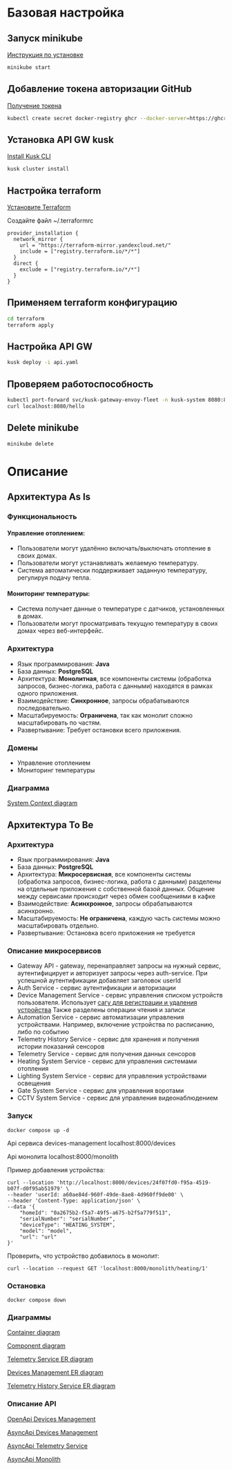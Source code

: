 # Базовая настройка

## Запуск minikube

[Инструкция по установке](https://minikube.sigs.k8s.io/docs/start/)

```bash
minikube start
```


## Добавление токена авторизации GitHub

[Получение токена](https://github.com/settings/tokens/new)

```bash
kubectl create secret docker-registry ghcr --docker-server=https://ghcr.io --docker-username=<github_username> --docker-password=<github_token> -n default
```


## Установка API GW kusk

[Install Kusk CLI](https://docs.kusk.io/getting-started/install-kusk-cli)

```bash
kusk cluster install
```


## Настройка terraform

[Установите Terraform](https://yandex.cloud/ru/docs/tutorials/infrastructure-management/terraform-quickstart#install-terraform)


Создайте файл ~/.terraformrc

```hcl
provider_installation {
  network_mirror {
    url = "https://terraform-mirror.yandexcloud.net/"
    include = ["registry.terraform.io/*/*"]
  }
  direct {
    exclude = ["registry.terraform.io/*/*"]
  }
}
```

## Применяем terraform конфигурацию 

```bash
cd terraform
terraform apply
```

## Настройка API GW

```bash
kusk deploy -i api.yaml
```

## Проверяем работоспособность

```bash
kubectl port-forward svc/kusk-gateway-envoy-fleet -n kusk-system 8080:80
curl localhost:8080/hello
```


## Delete minikube

```bash
minikube delete
```

# Описание
## Архитектура As Is
### Функциональность
#### Управление отоплением:

* Пользователи могут удалённо включать/выключать отопление в своих домах.
* Пользователи могут устанавливать желаемую температуру.
* Система автоматически поддерживает заданную температуру, регулируя подачу тепла.
#### Мониторинг температуры:
* Система получает данные о температуре с датчиков, установленных в домах.
* Пользователи могут просматривать текущую температуру в своих домах через веб-интерфейс.

### Архитектура
* Язык программирования: **Java**
* База данных: **PostgreSQL**
* Архитектура: **Монолитная**, все компоненты системы (обработка запросов, бизнес-логика, работа с данными) находятся в рамках одного приложения.
* Взаимодействие: **Синхронное**, запросы обрабатываются последовательно.
* Масштабируемость: **Ограничена**, так как монолит сложно масштабировать по частям.
* Развертывание: Требует остановки всего приложения.
### Домены
* Управление отоплением
* Мониторинг температуры
### Диаграмма
[System Context diagram](./diagrams/Monolith_Context.puml)

## Архитектура To Be
### Архитектура
* Язык программирования: **Java**
* База данных: **PostgreSQL**
* Архитектура: **Микросервисная**, все компоненты системы (обработка запросов, бизнес-логика, работа с данными) разделены на отдельные приложения с собственной базой данных. 
Общение между сервисами происходит через обмен сообщениями в кафке
* Взаимодействие: **Асинхронное**, запросы обрабатываются асинхронно.
* Масштабируемость: **Не ограничена**, каждую часть системы можно масштабировать отдельно.
* Развертывание: Остановка всего приложения не требуется
### Описание микросервисов
* Gateway API - gateway, перенаправляет запросы на нужный сервис, аутентифицирует и авторизует запросы через auth-service. При успешной аутентификации добавляет заголовок userId
* Auth Service - сервис аутентификации и авторизации
* Device Management Service - сервис управления списком устройств пользователя. Использует [сагу для регистрации и удаления устройства](./smart-home-devices-management/src/main/java/ru/yandex/practicum/smarthome/devicesmanagement/out/messaging/DeviceSagas.java) Также разделены операции чтения и записи
* Automation Service - сервис автоматизации управления устройствами. Например, включение устройства по расписанию, либо по событию
* Telemetry History Service - сервис для хранения и получения истории показаний сенсоров
* Telemetry Service - сервис для получения данных сенсоров
* Heating System Service - сервис для управления системами отопления
* Lighting System Service - сервис для управления устройствами освещения
* Gate System Service - сервис для управления воротами
* CCTV System Service - сервис для управления видеонаблюдением

### Запуск
```shell
docker compose up -d
```
Api сервиса devices-management localhost:8000/devices

Api монолита localhost:8000/monolith

Пример добавления устройства:
```shell
curl --location 'http://localhost:8000/devices/24f07fd0-f95a-4519-b07f-d0f95ab51979' \
--header 'userId: a60ae84d-960f-49de-8ae8-4d960ff9de00' \
--header 'Content-Type: application/json' \
--data '{
    "homeId": "0a2675b2-f5a7-49f5-a675-b2f5a779f513",
    "serialNumber": "serialNumber",
    "deviceType": "HEATING_SYSTEM",
    "model": "model",
    "url": "url"
}'
```
Проверить, что устройство добавилось в монолит:
```shell
curl --location --request GET 'localhost:8000/monolith/heating/1'
```
### Остановка
```shell
docker compose down
```

### Диаграммы
[Container diagram](./diagrams/Microservices_Container.puml)

[Component diagram](./diagrams/Microservices_Component.puml)

[Telemetry Service ER diagram](./diagrams/Microservices_Telemetry_ER.puml)

[Devices Management ER diagram](./diagrams/Microservices_Devices_Management_ER.puml)

[Telemetry History Service ER diagram](./diagrams/Microservices_Telemetry_History_ER.puml)

### Описание API
[OpenApi Devices Management](./api/devices-management-openapi.yaml)

[AsyncApi Devices Management](./api/devices-management-asyncapi.yaml)

[AsyncApi Telemetry Service](./api/telemetry-service-asyncapi.yaml)

[AsyncApi Monolith](./api/monolith-asyncapi.yaml)